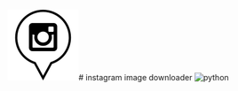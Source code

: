 ![icon](https://raw.githubusercontent.com/vyaspranjal33/images/master/instagram-dl.png)# instagram image downloader ![python](https://img.shields.io/badge/Python-2.x-blue.svg)
